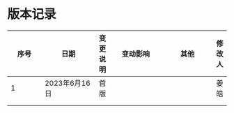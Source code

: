 # 版本记录

<table><thead><tr><th width="89">序号</th><th width="148">日期</th><th>变更说明</th><th width="158">变动影响</th><th width="150">其他</th><th>修改人</th></tr></thead><tbody><tr><td>1</td><td>2023年6月16日</td><td>首版</td><td></td><td></td><td>姜皓</td></tr><tr><td></td><td></td><td></td><td></td><td></td><td></td></tr><tr><td></td><td></td><td></td><td></td><td></td><td></td></tr></tbody></table>
